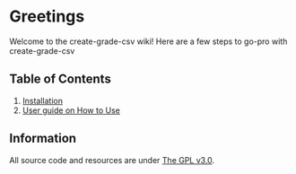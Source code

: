 # Greetings
Welcome to the create-grade-csv wiki! Here are a few steps to go-pro with create-grade-csv

## Table of Contents
1. [Installation](https://github.com/khongsomeo/create-grade-csv/wiki/Installation)
2. [User guide on How to Use](https://github.com/khongsomeo/create-grade-csv/wiki/Usage)

## Information
All source code and resources are under [The GPL v3.0](https://github.com/khongsomeo/create-grade-csv/blob/main/LICENSE).
